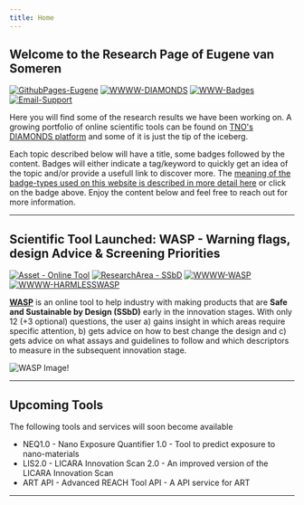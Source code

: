 ```yaml
---
title: Home
---
```


## Welcome to the Research Page of Eugene van Someren
[![GithubPages-Eugene](https://img.shields.io/badge/GithubPages-EPvanSomeren-green?logo=github)](https://evansomeren.github.io "Github Page of Eugene P van Someren")
[![WWWW-DIAMONDS](https://img.shields.io/badge/WWW-DIAMONDS-blue?logo=writedotas&logoColor=blue)](https://diamonds.tno.nl "Weblink to: TNO's DIAMONDS webpage")
[![WWW-Badges](https://img.shields.io/badge/WWW-Badges-blue?logo=writedotas&logoColor=blue)](tags "Weblink to: Badge Explanation Page")
[![Email-Support](https://img.shields.io/badge/Email-DIAMONDS%20Support-white?logo=maildotru&logoColor=white)](mailto:support.diamonds@tno.nl "Send an email to: DIAMONDS Support")

Here you will find some of the research results we have been working on. A growing portfolio of online scientific tools can be found on [TNO's DIAMONDS platform](https://diamonds.tno.nl "Weblink to: TNO's DIAMONDS webpage") and some of it is just the tip of the iceberg. 

Each topic described below will have a title, some badges followed by the content. Badges will either indicate a tag/keyword to quickly get an idea of the topic and/or provide a usefull link to discover more. The [meaning of the badge-types used on this website is described in more detail here](tags "Weblink to: Badge Explanation Page") or click on the badge above. Enjoy the content below and feel free to reach out for more information.

---

## Scientific Tool Launched: WASP - Warning flags, design Advice & Screening Priorities

[![Asset - Online Tool](https://img.shields.io/badge/Asset--Type-Online_Tool-red?logo=academia&logoColor=red)](asset_tool "Asset-Type = Online Tool")
[![ResearchArea - SSbD](https://img.shields.io/badge/Research_Area-SSbD-yellow?logo=resend&logoColor=yellow)](https://evansomeren.github.io/area_ssbd "Research Area = SSbD")
[![WWWW-WASP](https://img.shields.io/badge/WWW-WASP--Tool-blue?logo=writedotas&logoColor=blue)](https://diamonds.tno.nl/projects/wasp "Weblink to: WASP's Homepage on TNO's DIAMONDS platform")
[![WWWW-HARMLESSWASP](https://img.shields.io/badge/WWW-HARMLESS_WASP_Info-blue?logo=writedotas&logoColor=blue)](https://www.harmless-project.eu/launch-of-the-2nd-tool-of-the-harmless-ssbd-decision-support-system "Weblink to: Information about WASP on the HARMLESS Website")

**[**WASP**](https://diamonds.tno.nl/projects/wasp "Weblink to: WASP's Homepage on TNO's DIAMONDS platform")** is an online tool to help industry with making products that are **Safe and Sustainable by Design (SSbD)** early in the innovation stages. With only 12 (+3 optional) questions, the user a) gains insight in which areas require specific attention, b) gets advice on how to best change the design and c) gets advice on what assays and guidelines to follow and which descriptors to measure in the subsequent innovation stage.

![WASP Image!](https://diamonds.tno.nl/storage/projects/wasp/banner_1733816343.png)

---

## Upcoming Tools

The following tools and services will soon become available

- NEQ1.0 - Nano Exposure Quantifier 1.0 - Tool to predict exposure to nano-materials
- LIS2.0 - LICARA Innovation Scan 2.0 - An improved version of the LICARA Innovation Scan
- ART API - Advanced REACH Tool API - A API service for ART

---

